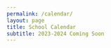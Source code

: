 ```yaml
---
permalink: /calendar/
layout: page
title: School Calendar
subtitle: 2023-2024 Coming Soon
---
```

<!---<a href="/assets/pdfs/school/Tentative_2022-2023 Calendar.pdf">Download PDF</a>
### 1st quarter
**August 15th** – First Day of School<br />
**September 2nd** – Half Day: Noon Dismissal<br />
**September 5th** – Labor Day No School<br />
**September 30th** – Half day: Noon Dismissal<br />
**October 14th** – End of 1st Quarter<br />
### 2nd Quarter
**October 21st** – Report Cards<br />
**October 28th** – Half Day: Noon Dismissal<br />
**November 10th** – Half Day: Noon Dismissal<br />
**November 11th** – Veterans Day No School<br />
**November 18th** – Half Day: Noon Dismissal<br />
**November 21st through 25th** – Thanksgiving Break No School<br />
**December 16th** – Half Day: Noon Dismissal<br />
**December 19th through December 30th** – Christmas Break No School<br />
**January 2nd** – New Years Day Observed No School<br />
**January 3rd** – Return to School<br />
**January 12th** – End of 2nd Quarter<br />
**January 12th** – Half Day Jr Convention Setup: Noon Dismissal<br />
### 3rd Quarter
**January 13th & 14th** – Jr Convention<br />
**January 16th** – Martin Luther King Day No School<br />
**January 20th** – Report Cards<br />
**February 17th** – Half Day: Noon Dismissal<br />
**February 20th** – Presidents’ Day No School<br />
**March 10th** – Half Day: Noon Dismissal<br />
**March 13th through 17th** – Spring Break No School<br />
**March 22nd & 23rd** - IOWA Testing<br />
**March 24th** – End of 3rd Quarter<br />
### 4th Quarter
**March 31st** – Report Cards<br />
**April 6th** – Half Day: Noon Dismissal<br />
**April 7th** – Good Friday No School<br />
**April 10th through 14th** - Regional Student Convention<br />
**May 5th** – Half Day: Noon Dismissal<br />
**May 13th through 18th** - International Student Convention <br />
**May 26th** – Last Day of School / Half Day: Noon Dismissal<br />
**May 26th** - Awards Night<br />
**May 28th** - Graduation<br />
